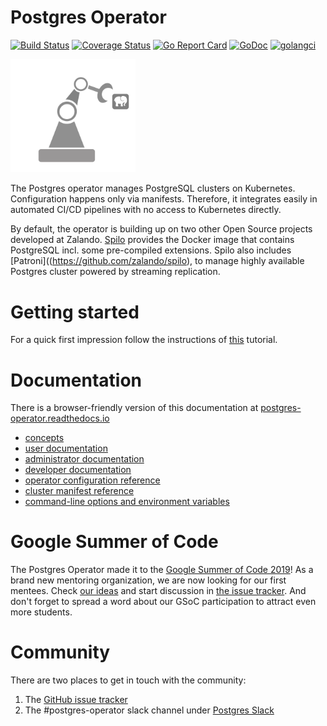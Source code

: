 # Postgres Operator

[![Build Status](https://travis-ci.org/zalando/postgres-operator.svg?branch=master)](https://travis-ci.org/zalando/postgres-operator)
[![Coverage Status](https://coveralls.io/repos/github/zalando/postgres-operator/badge.svg)](https://coveralls.io/github/zalando/postgres-operator)
[![Go Report Card](https://goreportcard.com/badge/github.com/zalando/postgres-operator)](https://goreportcard.com/report/github.com/zalando/postgres-operator)
[![GoDoc](https://godoc.org/github.com/zalando/postgres-operator?status.svg)](https://godoc.org/github.com/zalando/postgres-operator)
[![golangci](https://golangci.com/badges/github.com/zalando/postgres-operator.svg)](https://golangci.com/r/github.com/zalando/postgres-operator)

<img src="docs/diagrams/logo.png" width="200">

The Postgres operator manages PostgreSQL clusters on Kubernetes. Configuration
happens only via manifests. Therefore, it integrates easily in automated CI/CD
pipelines with no access to Kubernetes directly.

By default, the operator is building up on two other Open Source projects
developed at Zalando. [Spilo](https://github.com/zalando/spilo) provides the
Docker image that contains PostgreSQL incl. some pre-compiled extensions. Spilo
also includes [Patroni]((https://github.com/zalando/spilo), to manage highly
available Postgres cluster powered by streaming replication.

# Getting started

For a quick first impression follow the instructions of [this](docs/quickstart.md)
tutorial.

# Documentation

There is a browser-friendly version of this documentation at
[postgres-operator.readthedocs.io](https://postgres-operator.readthedocs.io)

* [concepts](docs/index.md)
* [user documentation](docs/user.md)
* [administrator documentation](docs/administrator.md)
* [developer documentation](docs/developer.md)
* [operator configuration reference](docs/reference/operator_parameters.md)
* [cluster manifest reference](docs/reference/cluster_manifest.md)
* [command-line options and environment variables](docs/reference/command_line_and_environment.md)

# Google Summer of Code

The Postgres Operator made it to the [Google Summer of Code 2019](https://summerofcode.withgoogle.com/)!
As a brand new mentoring organization, we are now looking for our first mentees.
Check [our ideas](https://github.com/zalando/postgres-operator/blob/master/docs/gsoc-2019/ideas.md#google-summer-of-code-2019)
and start discussion in [the issue tracker](https://github.com/zalando/postgres-operator/issues).
And don't forget to spread a word about our GSoC participation to attract even
more students.

# Community      

There are two places to get in touch with the community:
1. The [GitHub issue tracker](https://github.com/zalando/postgres-operator/issues)
2. The #postgres-operator slack channel under [Postgres Slack](https://postgres-slack.herokuapp.com)
